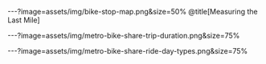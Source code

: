 ---?image=assets/img/bike-stop-map.png&size=50% @title[Measuring the Last Mile]



---?image=assets/img/metro-bike-share-trip-duration.png&size=75%




---?image=assets/img/metro-bike-share-ride-day-types.png&size=75%
